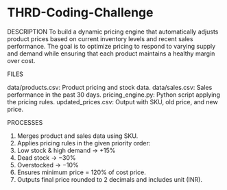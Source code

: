 # THRD-Coding-Challenge

DESCRIPTION
To build a dynamic pricing engine that automatically adjusts product prices based on current inventory levels and recent sales performance. The goal is to optimize pricing to respond to varying supply and demand while ensuring that each product maintains a healthy margin over cost.

FILES

data/products.csv: Product pricing and stock data.
data/sales.csv: Sales performance in the past 30 days.
pricing_engine.py: Python script applying the pricing rules.
updated_prices.csv: Output with SKU, old price, and new price.

PROCESSES
1. Merges product and sales data using SKU.
2. Applies pricing rules in the given priority order:
3. Low stock & high demand → +15%
4. Dead stock → −30%
5. Overstocked → −10%
6. Ensures minimum price = 120% of cost price.
7. Outputs final price rounded to 2 decimals and includes unit (INR).
